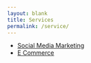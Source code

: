 ```yaml
---
layout: blank
title: Services 
permalink: /service/
---
```


* [Social Media Marketing](/service/social-media)
* [E Commerce](/service/e-commerce)